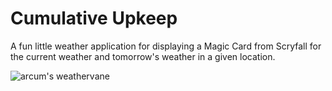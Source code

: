 # Cumulative Upkeep

A fun little weather application for displaying
a Magic Card from Scryfall for the current weather
and tomorrow's weather in a given location.

![arcum's weathervane](https://cards.scryfall.io/small/front/6/d/6d18593a-a839-419f-ab6d-c7b9b3cde816.jpg?1593274816)